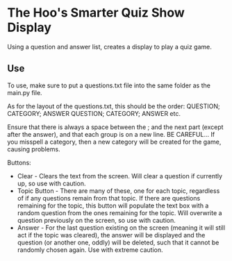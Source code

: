 # The Hoo's Smarter Quiz Show Display
Using a question and answer list, creates a display to play a quiz game.

## Use
To use, make sure to put a questions.txt file into the same folder as the main.py file.

As for the layout of the questions.txt, this should be the order: 
QUESTION; CATEGORY; ANSWER
QUESTION; CATEGORY; ANSWER
etc.

Ensure that there is always a space between the ; and the next part (except after the answer), and that each group is on a new line.
BE CAREFUL… If you misspell a category, then a new category will be created for the game, causing problems. 

Buttons:
- Clear - Clears the text from the screen. Will clear a question if currently up, so use with caution.
- Topic Button - There are many of these, one for each topic, regardless of if any questions remain from that topic. If there are questions remaining for the topic, this button will populate the text box with a random question from the ones remaining for the topic. Will overwrite a question previously on the screen, so use with caution.
- Answer - For the last question existing on the screen (meaning it will still act if the topic was cleared), the answer will be displayed and the question (or another one, oddly) will be deleted, such that it cannot be randomly chosen again. Use with extreme caution.

